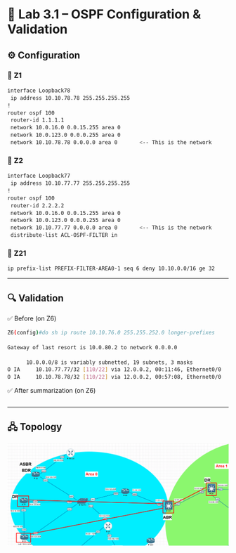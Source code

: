 # 🔹 Lab 3.1 – OSPF Configuration & Validation
## ⚙️ Configuration
### 🔀 **Z1** 
```bash
interface Loopback78
 ip address 10.10.78.78 255.255.255.255
!
router ospf 100
 router-id 1.1.1.1
 network 10.0.16.0 0.0.15.255 area 0
 network 10.0.123.0 0.0.0.255 area 0
 network 10.10.78.78 0.0.0.0 area 0       <-- This is the network
```
### 🔀 **Z2** 
```bash
interface Loopback77
 ip address 10.10.77.77 255.255.255.255
!
router ospf 100
 router-id 2.2.2.2
 network 10.0.16.0 0.0.15.255 area 0
 network 10.0.123.0 0.0.0.255 area 0
 network 10.10.77.77 0.0.0.0 area 0       <-- This is the network
 distribute-list ACL-OSPF-FILTER in
```
### 🔀 **Z21** 
```bash
ip prefix-list PREFIX-FILTER-AREA0-1 seq 6 deny 10.10.0.0/16 ge 32
```

-----

## 🔍 Validation

✅ Before (on Z6)
```bash
Z6(config)#do sh ip route 10.10.76.0 255.255.252.0 longer-prefixes

Gateway of last resort is 10.0.80.2 to network 0.0.0.0

      10.0.0.0/8 is variably subnetted, 19 subnets, 3 masks
O IA     10.10.77.77/32 [110/22] via 12.0.0.2, 00:11:46, Ethernet0/0
O IA     10.10.78.78/32 [110/22] via 12.0.0.2, 00:57:08, Ethernet0/0

```
✅ After summarization (on Z6)
```bash

```

-----

## 🖧 Topology

![Lab 1 Topology](../Diagrams/prefix2.png)
